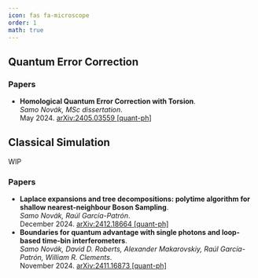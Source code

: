 ```yaml
---
icon: fas fa-microscope
order: 1
math: true
---
```


## Quantum Error Correction


### Papers

- **Homological Quantum Error Correction with Torsion**.  
  *Samo Novák, MSc dissertation*.  
  May 2024. [arXiv:2405.03559 [quant-ph]](https://arxiv.org/abs/2405.03559)


## Classical Simulation

WIP


### Papers

- **Laplace expansions and tree decompositions: polytime algorithm for shallow nearest-neighbour Boson Sampling**.  
  *Samo Novák, Raúl García-Patrón*.  
  December 2024. [arXiv:2412.18664 [quant-ph]](https://arxiv.org/abs/2412.18664)
- **Boundaries for quantum advantage with single photons and loop-based time-bin interferometers**.  
  *Samo Novák, David D. Roberts, Alexander Makarovskiy, Raúl García-Patrón, William R. Clements*.  
  November 2024. [arXiv:2411.16873 [quant-ph]](https://arxiv.org/abs/2411.16873)
  <span class='Z3988' title='url_ver=Z39.88-2004&amp;ctx_ver=Z39.88-2004&amp;rfr_id=info%3Asid%2Fzotero.org%3A2&amp;rft_id=info%3Adoi%2F10.48550%2FarXiv.2411.16873&amp;rft_val_fmt=info%3Aofi%2Ffmt%3Akev%3Amtx%3Adc&amp;rft.type=preprint&amp;rft.title=Boundaries%20for%20quantum%20advantage%20with%20single%20photons%20and%20loop-based%20time-bin%20interferometers&amp;rft.publisher=arXiv&amp;rft.description=Loop-based%20boson%20samplers%20interfere%20photons%20in%20the%20time%20degree%20of%20freedom%20using%20a%20sequence%20of%20delay%20lines.%20Since%20they%20require%20few%20hardware%20components%20while%20also%20allowing%20for%20long-range%20entanglement%2C%20they%20are%20strong%20candidates%20for%20demonstrating%20quantum%20advantage%20beyond%20the%20reach%20of%20classical%20emulation.%20We%20propose%20a%20method%20to%20exploit%20this%20loop-based%20structure%20to%20more%20efficiently%20simulate%20such%20systems.%20Our%20algorithm%20exploits%20a%20causal-cone%20argument%20to%20decompose%20the%20circuit%20into%20smaller%20effective%20components%20that%20can%20each%20be%20simulated%20sequentially%20by%20calling%20a%20state%20vector%20simulator%20as%20a%20subroutine.%20To%20quantify%20the%20complexity%20of%20our%20approach%2C%20we%20develop%20a%20new%20lattice%20path%20formalism%20that%20allows%20us%20to%20efficiently%20characterize%20the%20state%20space%20that%20must%20be%20tracked%20during%20the%20simulation.%20In%20addition%2C%20we%20develop%20a%20heuristic%20method%20that%20allows%20us%20to%20predict%20the%20expected%20average%20and%20worst-case%20memory%20requirements%20of%20running%20these%20simulations.%20We%20use%20these%20methods%20to%20compare%20the%20simulation%20complexity%20of%20different%20families%20of%20loop-based%20interferometers%2C%20allowing%20us%20to%20quantify%20the%20potential%20for%20quantum%20advantage%20of%20single-photon%20Boson%20Sampling%20in%20loop-based%20architectures.&amp;rft.identifier=urn%3Adoi%3A10.48550%2FarXiv.2411.16873&amp;rft.aufirst=Samo&amp;rft.aulast=Nov%C3%A1k&amp;rft.au=Samo%20Nov%C3%A1k&amp;rft.au=David%20D.%20Roberts&amp;rft.au=Alexander%20Makarovskiy&amp;rft.au=Ra%C3%BAl%20Garc%C3%ADa-Patr%C3%B3n&amp;rft.au=William%20R.%20Clements&amp;rft.date=2024-11-25'></span>
